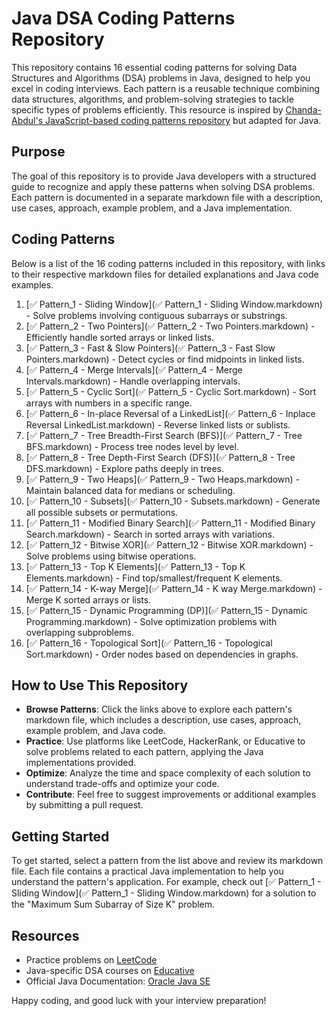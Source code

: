 # Java DSA Coding Patterns Repository

This repository contains 16 essential coding patterns for solving Data Structures and Algorithms (DSA) problems in Java, designed to help you excel in coding interviews. Each pattern is a reusable technique combining data structures, algorithms, and problem-solving strategies to tackle specific types of problems efficiently. This resource is inspired by [Chanda-Abdul's JavaScript-based coding patterns repository](https://github.com/Chanda-Abdul/Several-Coding-Patterns-for-Solving-Data-Structures-and-Algorithms-Problems-during-Interviews) but adapted for Java.

## Purpose
The goal of this repository is to provide Java developers with a structured guide to recognize and apply these patterns when solving DSA problems. Each pattern is documented in a separate markdown file with a description, use cases, approach, example problem, and a Java implementation.

## Coding Patterns
Below is a list of the 16 coding patterns included in this repository, with links to their respective markdown files for detailed explanations and Java code examples.

1. [✅ Pattern_1 - Sliding Window](✅ Pattern_1 - Sliding Window.markdown) - Solve problems involving contiguous subarrays or substrings.
2. [✅ Pattern_2 - Two Pointers](✅ Pattern_2 - Two Pointers.markdown) - Efficiently handle sorted arrays or linked lists.
3. [✅ Pattern_3 - Fast & Slow Pointers](✅ Pattern_3 - Fast Slow Pointers.markdown) - Detect cycles or find midpoints in linked lists.
4. [✅ Pattern_4 - Merge Intervals](✅ Pattern_4 - Merge Intervals.markdown) - Handle overlapping intervals.
5. [✅ Pattern_5 - Cyclic Sort](✅ Pattern_5 - Cyclic Sort.markdown) - Sort arrays with numbers in a specific range.
6. [✅ Pattern_6 - In-place Reversal of a LinkedList](✅ Pattern_6 - Inplace Reversal LinkedList.markdown) - Reverse linked lists or sublists.
7. [✅ Pattern_7 - Tree Breadth-First Search (BFS)](✅ Pattern_7 - Tree BFS.markdown) - Process tree nodes level by level.
8. [✅ Pattern_8 - Tree Depth-First Search (DFS)](✅ Pattern_8 - Tree DFS.markdown) - Explore paths deeply in trees.
9. [✅ Pattern_9 - Two Heaps](✅ Pattern_9 - Two Heaps.markdown) - Maintain balanced data for medians or scheduling.
10. [✅ Pattern_10 - Subsets](✅ Pattern_10 - Subsets.markdown) - Generate all possible subsets or permutations.
11. [✅ Pattern_11 - Modified Binary Search](✅ Pattern_11 - Modified Binary Search.markdown) - Search in sorted arrays with variations.
12. [✅ Pattern_12 - Bitwise XOR](✅ Pattern_12 - Bitwise XOR.markdown) - Solve problems using bitwise operations.
13. [✅ Pattern_13 - Top K Elements](✅ Pattern_13 - Top K Elements.markdown) - Find top/smallest/frequent K elements.
14. [✅ Pattern_14 - K-way Merge](✅ Pattern_14 - K way Merge.markdown) - Merge K sorted arrays or lists.
15. [✅ Pattern_15 - Dynamic Programming (DP)](✅ Pattern_15 - Dynamic Programming.markdown) - Solve optimization problems with overlapping subproblems.
16. [✅ Pattern_16 - Topological Sort](✅ Pattern_16 - Topological Sort.markdown) - Order nodes based on dependencies in graphs.

## How to Use This Repository
- **Browse Patterns**: Click the links above to explore each pattern's markdown file, which includes a description, use cases, approach, example problem, and Java code.
- **Practice**: Use platforms like LeetCode, HackerRank, or Educative to solve problems related to each pattern, applying the Java implementations provided.
- **Optimize**: Analyze the time and space complexity of each solution to understand trade-offs and optimize your code.
- **Contribute**: Feel free to suggest improvements or additional examples by submitting a pull request.

## Getting Started
To get started, select a pattern from the list above and review its markdown file. Each file contains a practical Java implementation to help you understand the pattern's application. For example, check out [✅ Pattern_1 - Sliding Window](✅ Pattern_1 - Sliding Window.markdown) for a solution to the "Maximum Sum Subarray of Size K" problem.

## Resources
- Practice problems on [LeetCode](https://leetcode.com)
- Java-specific DSA courses on [Educative](https://www.educative.io)
- Official Java Documentation: [Oracle Java SE](https://docs.oracle.com/en/java/javase/17/)

Happy coding, and good luck with your interview preparation!